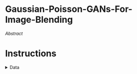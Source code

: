 # Gaussian-Poisson-GANs-For-Image-Blending

*Abstract*

# Instructions

<details>
<summary>
Data
</summary>
<br>
[The Transient Attributes dataset](http://transattr.cs.brown.edu/files/aligned_images.tar) - 1.8 GB

Once it is downloaded, extract the .tar file and crop the images by executing the following code:

```
from crop_images import crop_images

crop_images('path_to_imageAlignedLD_folder', 'path_to_result_folder')
```
<br>

<summary>
Training
</summary>


<summary>
Inference
</summary>

